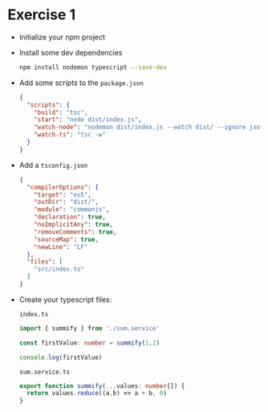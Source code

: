 # Exercise 1

* Initialize your npm project
* Install some dev dependencies
  ```bash
  npm install nodemon typescript --save-dev
  ```
* Add some scripts to the `package.json`
  ```json
  {
    "scripts": {
      "build": "tsc",
      "start": "node dist/index.js",
      "watch-node": "nodemon dist/index.js --watch dist/ --ignore json/",
      "watch-ts": "tsc -w"
    }
  }
* Add a `tsconfig.json`
  ```json    
  {
    "compilerOptions": {
      "target": "es5",
      "outDir": "dist/",
      "module": "commonjs",
      "declaration": true,
      "noImplicitAny": true,
      "removeComments": true,
      "sourceMap": true,
      "newLine": "LF"
    },
    "files": [
      "src/index.ts"
    ]
  }
  ```
* Create your typescript files:

  `index.ts`
  ```ts
  import { summify } from './sum.service'

  const firstValue: number = summify(1,2)

  console.log(firstValue)
  ```

  `sum.service.ts`
  ```ts
  export function summify(...values: number[]) {
    return values.reduce((a,b) => a + b, 0)
  }
  ```